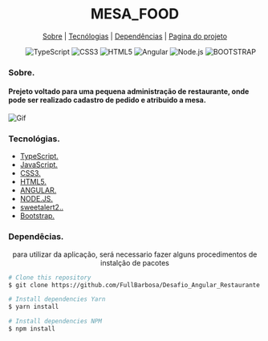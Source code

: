 <div>
  <h1 align="center">MESA_FOOD</h1>
  
  <div align="center">

  <a href="#sobre">Sobre</a> 
    |
  <a href="#tecnologias">Tecnólogias</a>
    |
  <a href="#dependencias">Dependências</a>
    |
  <a href="#Projeto">Pagina do projeto</a>

  </div>
</div>

<div >
<ul align="center">
  <img src="https://img.shields.io/badge/TypeScript-007ACC?style=for-the-badge&logo=typescript&logoColor=white"
        alt="TypeScript">
  <img src="https://img.shields.io/badge/CSS3-1572B6?style=for-the-badge&logo=css3&logoColor=white" alt="CSS3">
  <img src="https://img.shields.io/badge/HTML5-E34F26?style=for-the-badge&logo=html5&logoColor=white" alt="HTML5">
  <img src="https://img.shields.io/badge/Angular-DD0031?style=for-the-badge&logo=angular&logoColor=white" alt="Angular">
  <img src="https://img.shields.io/badge/Node.js-43853D?style=for-the-badge&logo=node.js&logoColor=white"
  alt="Node.js">
  <img src="https://img.shields.io/badge/Bootstrap-563D7C?style=for-the-badge&logo=bootstrap&logoColor=white"
  alt="BOOTSTRAP">
</ul>

</div>


<div>
  <h3>Sobre.</h3>
  <h4 id="sobre" > Prejeto voltado para uma pequena administração de restaurante, onde pode ser realizado cadastro de pedido e atribuido a mesa. </h4>

  <img src="./src/assets/img/MesaFood.gif" alt="Gif">
  
</div>


<div id="tecnologias">
  <h3>Tecnológias.</h3>
  <ul>
      <li>
      <a href="https://www.typescriptlang.org/">TypeScript.
      </a>
    </li>
    <li>
      <a href="https://developer.mozilla.org/pt-BR/docs/Web/JavaScript">JavaScript.
      </a>
    </li>
    <li>
      <a href="https://developer.mozilla.org/pt-BR/docs/Web/CSS">CSS3.
      </a>
    </li>
    <li>
      <a href="https://developer.mozilla.org/pt-BR/docs/Web/HTML/HTML5">HTML5.
      </a>
    </li>
    <li>
      <a href="https://angular.io/">ANGULAR.
      </a>
    </li>
    <li>
      <a href="https://nodejs.org/pt-br/docs/">
        NODE.JS.
      </a>
    </li>
    <li>
      <a href="https://sweetalert2.github.io/">
       sweetalert2..
      </a>
    </li>
    <li>
      <a href="https://getbootstrap.com/">
        Bootstrap.
      </a>
    </li>

  </ul>
  
</div>

<div id="dependencias">
  <h3>Dependêcias.</h3>
    <p align="center">
      para utilizar da aplicação, será necessario fazer alguns procedimentos de instalção de pacotes
    </p>

```bash
# Clone this repository
$ git clone https://github.com/FullBarbosa/Desafio_Angular_Restaurante.git MESA_FOOD

# Install dependencies Yarn
$ yarn install

# Install dependencies NPM
$ npm install 

```
 </div>
